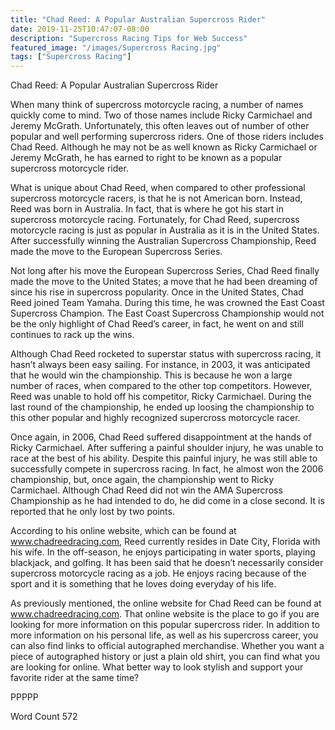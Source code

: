```yaml
---
title: "Chad Reed: A Popular Australian Supercross Rider"
date: 2019-11-25T10:47:07-08:00
description: "Supercross Racing Tips for Web Success"
featured_image: "/images/Supercross Racing.jpg"
tags: ["Supercross Racing"]
---
```


Chad Reed: A Popular Australian Supercross Rider

When many think of supercross motorcycle racing, a number of names quickly come to mind. Two of those names include Ricky Carmichael and Jeremy McGrath.  Unfortunately, this often leaves out of number of other popular and well performing supercross riders.  One of those riders includes Chad Reed. Although he may not be as well known as Ricky Carmichael or Jeremy McGrath, he has earned to right to be known as a popular supercross motorcycle rider.

What is unique about Chad Reed, when compared to other professional supercross motorcycle racers, is that he is not American born.  Instead, Reed was born in Australia.  In fact, that is where he got his start in supercross motorcycle racing.  Fortunately, for Chad Reed, supercross motorcycle racing is just as popular in Australia as it is in the United States. After successfully winning the Australian Supercross Championship, Reed made the move to the European Supercross Series.  

Not long after his move the European Supercross Series, Chad Reed finally made the move to the United States; a move that he had been dreaming of since his rise in supercross popularity. Once in the United States, Chad Reed joined Team Yamaha.  During this time, he was crowned the East Coast Supercross Champion. The East Coast Supercross Championship would not be the only highlight of Chad Reed’s career, in fact, he went on and still continues to rack up the wins. 

Although Chad Reed rocketed to superstar status with supercross racing, it hasn’t always been easy sailing. For instance, in 2003, it was anticipated that he would win the championship. This is because he won a large number of races, when compared to the other top competitors.  However, Reed was unable to hold off his competitor, Ricky Carmichael. During the last round of the championship, he ended up loosing the championship to this other popular and highly recognized supercross motorcycle racer.

Once again, in 2006, Chad Reed suffered disappointment at the hands of Ricky Carmichael. After suffering a painful shoulder injury, he was unable to race at the best of his ability. Despite this painful injury, he was still able to successfully compete in supercross racing. In fact, he almost won the 2006 championship, but, once again, the championship went to Ricky Carmichael. Although Chad Reed did not win the AMA Supercross Championship as he had intended to do, he did come in a close second.  It is reported that he only lost by two points.  

According to his online website, which can be found at www.chadreedracing.com, Reed currently resides in Date City, Florida with his wife.  In the off-season, he enjoys participating in water sports, playing blackjack, and golfing.  It has been said that he doesn’t necessarily consider supercross motorcycle racing as a job.  He enjoys racing because of the sport and it is something that he loves doing everyday of his life.

As previously mentioned, the online website for Chad Reed can be found at www.chadreedracing.com.  That online website is the place to go if you are looking for more information on this popular supercross rider. In addition to more information on his personal life, as well as his supercross career, you can also find links to official autographed merchandise. Whether you want a piece of autographed history or just a plain old shirt, you can find what you are looking for online. What better way to look stylish and support your favorite rider at the same time?

PPPPP

Word Count 572

